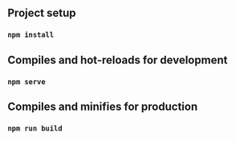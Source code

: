 ## Project setup

### `npm install`

## Compiles and hot-reloads for development

### `npm serve`

## Compiles and minifies for production

### `npm run build`
